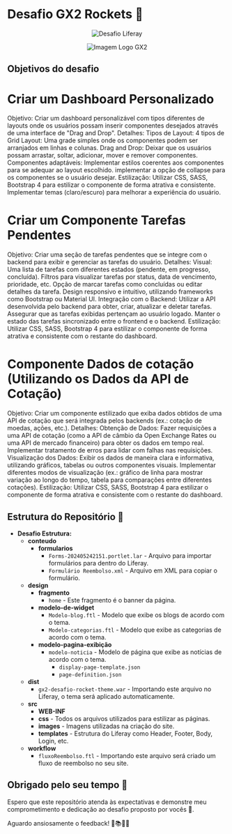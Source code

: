# Desafio GX2 Rockets 🚀
<p align="center">
  <img src="https://github.com/user-attachments/assets/d85ddb7d-128e-4658-a615-5f453fd0ba12" alt="Desafio Liferay">
</p>

<p align="center">
  <img src="https://www.gx2.com.br/wp-content/uploads/2021/05/logo-gx2-branco.png" alt="Imagem Logo GX2">
</p>

## Objetivos do desafio
# Criar um Dashboard Personalizado
Objetivo: Criar um dashboard personalizável com tipos diferentes de layouts onde os usuários possam inserir componentes desejados através de uma interface de "Drag and Drop".
Detalhes:
Tipos de Layout:
4 tipos de Grid Layout: Uma grade simples onde os componentes podem ser arranjados em linhas e colunas.
Drag and Drop:
Deixar que os usuários possam arrastar, soltar, adicionar, mover e remover componentes.
Componentes adaptáveis:
Implementar estilos coerentes aos componentes para se adequar ao layout escolhido.
implementar a opção de collapse para os componentes se o usuário desejar.
Estilização:
Utilizar CSS, SASS, Bootstrap 4 para estilizar o componente de forma atrativa e consistente.
Implementar temas (claro/escuro) para melhorar a experiência do usuário.
 # Criar um Componente Tarefas Pendentes
Objetivo: Criar uma seção de tarefas pendentes que se integre com o backend para exibir e gerenciar as tarefas do usuário.
Detalhes:
Visual:
Uma lista de tarefas com diferentes estados (pendente, em progresso, concluída).
Filtros para visualizar tarefas por status, data de vencimento, prioridade, etc.
Opção de marcar tarefas como concluídas ou editar detalhes da tarefa.
Design responsivo e intuitivo, utilizando frameworks como Bootstrap ou Material UI.
Integração com o Backend:
Utilizar a API desenvolvida pelo backend para obter, criar, atualizar e deletar tarefas.
Assegurar que as tarefas exibidas pertençam ao usuário logado.
Manter o estado das tarefas sincronizado entre o frontend e o backend.
Estilização:
Utilizar CSS, SASS, Bootstrap 4 para estilizar o componente de forma atrativa e consistente com o restante do dashboard.
# Componente Dados de cotação (Utilizando os Dados da API de Cotação)
Objetivo: Criar um componente estilizado que exiba dados obtidos de uma API de cotação que será integrada pelos backends (ex.: cotação de moedas, ações, etc.).
Detalhes:
Obtenção de Dados:
Fazer requisições a uma API de cotação (como a API de câmbio da Open Exchange Rates ou uma API de mercado financeiro) para obter os dados em tempo real.
Implementar tratamento de erros para lidar com falhas nas requisições.
Visualização dos Dados:
Exibir os dados de maneira clara e informativa, utilizando gráficos, tabelas ou outros componentes visuais.
Implementar diferentes modos de visualização (ex.: gráfico de linha para mostrar variação ao longo do tempo, tabela para comparações entre diferentes cotações).
Estilização:
Utilizar CSS, SASS, Bootstrap 4 para estilizar o componente de forma atrativa e consistente com o restante do dashboard.


## Estrutura do Repositório 📂

- **Desafio Estrutura:**
  - **conteudo**
    - **formularios**
      - `Forms-202405242151.portlet.lar` - Arquivo para importar formulários para dentro do Liferay.
      - `Formulário Reembolso.xml` - Arquivo em XML para copiar o formulário.
  - **design**
    - **fragmento**
      - `home` - Este fragmento é o banner da página.
    - **modelo-de-widget**
      - `Modelo-blog.ftl` - Modelo que exibe os blogs de acordo com o tema.
      - `Modelo-categorias.ftl` - Modelo que exibe as categorias de acordo com o tema.
    - **modelo-pagina-exibição**
      - `modelo-noticia` - Modelo de página que exibe as notícias de acordo com o tema.
        - `display-page-template.json`
        - `page-definition.json`
  - **dist**
    - `gx2-desafio-rocket-theme.war` - Importando este arquivo no Liferay, o tema será aplicado automaticamente.
  - **src**
    - **WEB-INF**
    - **css** - Todos os arquivos utilizados para estilizar as páginas.
    - **images** - Imagens utilizadas na criação do site.
    - **templates** - Estrutura do Liferay como Header, Footer, Body, Login, etc.
  - **workflow**
    - `fluxoReembolso.ftl` - Importando este arquivo será criado um fluxo de reembolso no seu site.

## Obrigado pelo seu tempo 🌟

Espero que este repositório atenda às expectativas e demonstre meu comprometimento e dedicação ao desafio proposto por vocês 💚.

Aguardo ansiosamente o feedback! 🚀📚👨‍🎓
